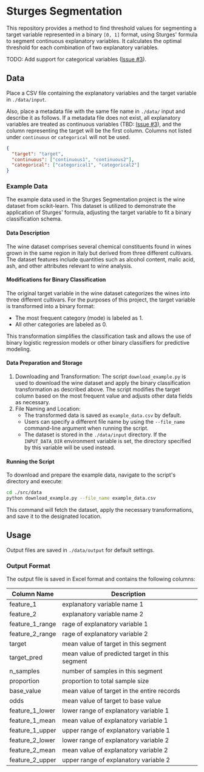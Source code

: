 # Sturges Segmentation

This repository provides a method to find threshold values for segmenting a target variable represented in a binary `[0, 1]` format, using Sturges' formula to segment continuous explanatory variables.
It calculates the optimal threshold for each combination of two explanatory variables.

TODO: Add support for categorical variables ([Issue #3](https://github.com/masatoomori-lv/sturges-segmentation/issues/3)).

## Data

Place a CSV file containing the explanatory variables and the target variable in `./data/input`.

Also, place a metadata file with the same file name in `./data/` input and describe it as follows.
If a metadata file does not exist, all explanatory variables are treated as continuous variables (TBD: [Issue #3](https://github.com/masatoomori-lv/sturges-segmentation/issues/3)), and the column representing the target will be the first column.
Columns not listed under `continuous` or `categorical` will not be used.

```json
{
  "target": "target",
  "continuous": ["continuous1", "continuous2"],
  "categorical": ["categorical1", "categorical2"]
}
```

### Example Data

The example data used in the Sturges Segmentation project is the wine dataset from scikit-learn.
This dataset is utilized to demonstrate the application of Sturges' formula, adjusting the target variable to fit a binary classification schema.

#### Data Description

The wine dataset comprises several chemical constituents found in wines grown in the same region in Italy but derived from three different cultivars.
The dataset features include quantities such as alcohol content, malic acid, ash, and other attributes relevant to wine analysis.

#### Modifications for Binary Classification

The original target variable in the wine dataset categorizes the wines into three different cultivars.
For the purposes of this project, the target variable is transformed into a binary format:

- The most frequent category (mode) is labeled as 1.
- All other categories are labeled as 0.

This transformation simplifies the classification task and allows the use of binary logistic regression models or other binary classifiers for predictive modeling.

#### Data Preparation and Storage

1. Downloading and Transformation: The script `download_example.py` is used to download the wine dataset and apply the binary classification transformation as described above. The script modifies the target column based on the most frequent value and adjusts other data fields as necessary.
1. File Naming and Location:
   - The transformed data is saved as `example_data.csv` by default.
   - Users can specify a different file name by using the `--file_name` command-line argument when running the script.
   - The dataset is stored in the `./data/input` directory. If the `INPUT_DATA_DIR` environment variable is set, the directory specified by this variable will be used instead.

#### Running the Script

To download and prepare the example data, navigate to the script's directory and execute:

```bash
cd ./src/data
python download_example.py --file_name example_data.csv
```

This command will fetch the dataset, apply the necessary transformations, and save it to the designated location.

## Usage

Output files are saved in `./data/output` for default settings.

### Output Format

The output file is saved in Excel format and contains the following columns:

| Column Name     | Description                                    |
| --------------- | ---------------------------------------------- |
| feature_1       | explanatory variable name 1                    |
| feature_2       | explanatory variable name 2                    |
| feature_1_range | rage of explanatory variable 1                 |
| feature_2_range | rage of explanatory variable 2                 |
| target          | mean value of target in this segment           |
| target_pred     | mean value of predicted target in this segment |
| n_samples       | number of samples in this segment              |
| proportion      | proportion to total sample size                |
| base_value      | mean value of target in the entire records     |
| odds            | mean value of target to base value             |
| feature_1_lower | lower range of explanatory variable 1          |
| feature_1_mean  | mean value of explanatory variable 1           |
| feature_1_upper | upper range of explanatory variable 1          |
| feature_2_lower | lower range of explanatory variable 2          |
| feature_2_mean  | mean value of explanatory variable 2           |
| feature_2_upper | upper range of explanatory variable 2          |
